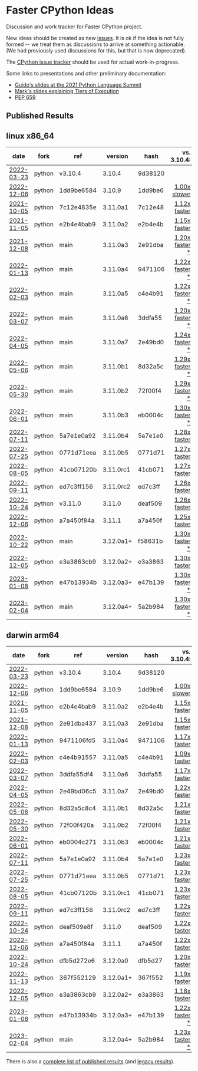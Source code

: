 # Faster CPython Ideas

Discussion and work tracker for Faster CPython project.

New ideas should be created as new [issues](https://github.com/faster-cpython/ideas/issues/new/choose).  It is ok if the idea is not fully formed -- we treat them as discussions to arrive at something actionable.  (We had previously used discussions for this, but that is now deprecated).

The [CPython issue tracker](https://github.com/python/cpython/issues) should be used for actual work-in-progress. 

Some links to presentations and other preliminary documentation:

- [Guido's slides at the 2021 Python Language Summit](FasterCPythonDark.pdf)
- [Mark's slides explaining Tiers of Execution](https://docs.google.com/presentation/d/1_cvQUwO2WWsaySyCmIy9nj9by4JKnkbiPCqtluLP3Mg)
- [PEP 659](https://peps.python.org/pep-0659/)

## Published Results

<!-- START table -->
## linux x86_64
| date | fork | ref | version | hash | vs. 3.10.4: | vs. 3.11.0: | vs. base: |
| --- | --- | --- | --- | --- | ---: | ---: | ---: |
| [2022-03-23](results/bm-20220323-3.10.4-9d38120) | python | v3.10.4 | 3.10.4 | 9d38120 |  | [1.26x slower](results/bm-20220323-3.10.4-9d38120/bm-20220323-linux-x86_64-python-v3.10.4-3.10.4-9d38120-vs-3.11.0.md) |  |
| [2022-12-06](results/bm-20221206-3.10.9-1dd9be6) | python | 1dd9be6584 | 3.10.9 | 1dd9be6 | [1.00x slower](results/bm-20221206-3.10.9-1dd9be6/bm-20221206-linux-x86_64-python-1dd9be6584413fbfa823-3.10.9-1dd9be6-vs-3.10.4.md) | [1.26x slower](results/bm-20221206-3.10.9-1dd9be6/bm-20221206-linux-x86_64-python-1dd9be6584413fbfa823-3.10.9-1dd9be6-vs-3.11.0.md) |  |
| [2021-10-05](results/bm-20211005-3.11.0a1-7c12e48) | python | 7c12e4835e | 3.11.0a1 | 7c12e48 | [1.12x faster](results/bm-20211005-3.11.0a1-7c12e48/bm-20211005-linux-x86_64-python-7c12e4835ebe52287acd-3.11.0a1-7c12e48-vs-3.10.4.md) | [1.12x slower](results/bm-20211005-3.11.0a1-7c12e48/bm-20211005-linux-x86_64-python-7c12e4835ebe52287acd-3.11.0a1-7c12e48-vs-3.11.0.md) |  |
| [2021-11-05](results/bm-20211105-3.11.0a2-e2b4e4b) | python | e2b4e4bab9 | 3.11.0a2 | e2b4e4b | [1.15x faster](results/bm-20211105-3.11.0a2-e2b4e4b/bm-20211105-linux-x86_64-python-e2b4e4bab90b69fbd361-3.11.0a2-e2b4e4b-vs-3.10.4.md) | [1.09x slower](results/bm-20211105-3.11.0a2-e2b4e4b/bm-20211105-linux-x86_64-python-e2b4e4bab90b69fbd361-3.11.0a2-e2b4e4b-vs-3.11.0.md) |  |
| [2021-12-08](results/bm-20211208-3.11.0a3-2e91dba) | python | main | 3.11.0a3 | 2e91dba | [1.20x faster \*](results/bm-20211208-3.11.0a3-2e91dba/bm-20211208-linux-x86_64-python-main-3.11.0a3-2e91dba-vs-3.10.4.md) | [1.06x slower \*](results/bm-20211208-3.11.0a3-2e91dba/bm-20211208-linux-x86_64-python-main-3.11.0a3-2e91dba-vs-3.11.0.md) |  |
| [2022-01-13](results/bm-20220113-3.11.0a4-9471106) | python | main | 3.11.0a4 | 9471106 | [1.22x faster \*](results/bm-20220113-3.11.0a4-9471106/bm-20220113-linux-x86_64-python-main-3.11.0a4-9471106-vs-3.10.4.md) | [1.04x slower \*](results/bm-20220113-3.11.0a4-9471106/bm-20220113-linux-x86_64-python-main-3.11.0a4-9471106-vs-3.11.0.md) |  |
| [2022-02-03](results/bm-20220203-3.11.0a5-c4e4b91) | python | main | 3.11.0a5 | c4e4b91 | [1.22x faster \*](results/bm-20220203-3.11.0a5-c4e4b91/bm-20220203-linux-x86_64-python-main-3.11.0a5-c4e4b91-vs-3.10.4.md) | [1.04x slower \*](results/bm-20220203-3.11.0a5-c4e4b91/bm-20220203-linux-x86_64-python-main-3.11.0a5-c4e4b91-vs-3.11.0.md) |  |
| [2022-03-07](results/bm-20220307-3.11.0a6-3ddfa55) | python | main | 3.11.0a6 | 3ddfa55 | [1.20x faster \*](results/bm-20220307-3.11.0a6-3ddfa55/bm-20220307-linux-x86_64-python-main-3.11.0a6-3ddfa55-vs-3.10.4.md) | [1.06x slower \*](results/bm-20220307-3.11.0a6-3ddfa55/bm-20220307-linux-x86_64-python-main-3.11.0a6-3ddfa55-vs-3.11.0.md) |  |
| [2022-04-05](results/bm-20220405-3.11.0a7-2e49bd0) | python | main | 3.11.0a7 | 2e49bd0 | [1.24x faster \*](results/bm-20220405-3.11.0a7-2e49bd0/bm-20220405-linux-x86_64-python-main-3.11.0a7-2e49bd0-vs-3.10.4.md) | [1.02x slower \*](results/bm-20220405-3.11.0a7-2e49bd0/bm-20220405-linux-x86_64-python-main-3.11.0a7-2e49bd0-vs-3.11.0.md) |  |
| [2022-05-06](results/bm-20220506-3.11.0b1-8d32a5c) | python | main | 3.11.0b1 | 8d32a5c | [1.29x faster \*](results/bm-20220506-3.11.0b1-8d32a5c/bm-20220506-linux-x86_64-python-main-3.11.0b1-8d32a5c-vs-3.10.4.md) | [1.01x faster \*](results/bm-20220506-3.11.0b1-8d32a5c/bm-20220506-linux-x86_64-python-main-3.11.0b1-8d32a5c-vs-3.11.0.md) |  |
| [2022-05-30](results/bm-20220530-3.11.0b2-72f00f4) | python | main | 3.11.0b2 | 72f00f4 | [1.29x faster \*](results/bm-20220530-3.11.0b2-72f00f4/bm-20220530-linux-x86_64-python-main-3.11.0b2-72f00f4-vs-3.10.4.md) | [1.02x faster \*](results/bm-20220530-3.11.0b2-72f00f4/bm-20220530-linux-x86_64-python-main-3.11.0b2-72f00f4-vs-3.11.0.md) |  |
| [2022-06-01](results/bm-20220601-3.11.0b3-eb0004c) | python | main | 3.11.0b3 | eb0004c | [1.30x faster \*](results/bm-20220601-3.11.0b3-eb0004c/bm-20220601-linux-x86_64-python-main-3.11.0b3-eb0004c-vs-3.10.4.md) | [1.02x faster \*](results/bm-20220601-3.11.0b3-eb0004c/bm-20220601-linux-x86_64-python-main-3.11.0b3-eb0004c-vs-3.11.0.md) |  |
| [2022-07-11](results/bm-20220711-3.11.0b4-5a7e1e0) | python | 5a7e1e0a92 | 3.11.0b4 | 5a7e1e0 | [1.28x faster](results/bm-20220711-3.11.0b4-5a7e1e0/bm-20220711-linux-x86_64-python-5a7e1e0a92622c605ab2-3.11.0b4-5a7e1e0-vs-3.10.4.md) | [1.01x faster](results/bm-20220711-3.11.0b4-5a7e1e0/bm-20220711-linux-x86_64-python-5a7e1e0a92622c605ab2-3.11.0b4-5a7e1e0-vs-3.11.0.md) |  |
| [2022-07-25](results/bm-20220725-3.11.0b5-0771d71) | python | 0771d71eea | 3.11.0b5 | 0771d71 | [1.27x faster](results/bm-20220725-3.11.0b5-0771d71/bm-20220725-linux-x86_64-python-0771d71eea30316020a8-3.11.0b5-0771d71-vs-3.10.4.md) | [1.01x faster](results/bm-20220725-3.11.0b5-0771d71/bm-20220725-linux-x86_64-python-0771d71eea30316020a8-3.11.0b5-0771d71-vs-3.11.0.md) |  |
| [2022-08-05](results/bm-20220805-3.11.0rc1-41cb071) | python | 41cb07120b | 3.11.0rc1 | 41cb071 | [1.27x faster](results/bm-20220805-3.11.0rc1-41cb071/bm-20220805-linux-x86_64-python-41cb07120b7792eac641-3.11.0rc1-41cb071-vs-3.10.4.md) | [1.00x faster](results/bm-20220805-3.11.0rc1-41cb071/bm-20220805-linux-x86_64-python-41cb07120b7792eac641-3.11.0rc1-41cb071-vs-3.11.0.md) |  |
| [2022-09-11](results/bm-20220911-3.11.0rc2-ed7c3ff) | python | ed7c3ff156 | 3.11.0rc2 | ed7c3ff | [1.26x faster](results/bm-20220911-3.11.0rc2-ed7c3ff/bm-20220911-linux-x86_64-python-ed7c3ff15680c1939fad-3.11.0rc2-ed7c3ff-vs-3.10.4.md) | [1.00x slower](results/bm-20220911-3.11.0rc2-ed7c3ff/bm-20220911-linux-x86_64-python-ed7c3ff15680c1939fad-3.11.0rc2-ed7c3ff-vs-3.11.0.md) |  |
| [2022-10-24](results/bm-20221024-3.11.0-deaf509) | python | v3.11.0 | 3.11.0 | deaf509 | [1.26x faster](results/bm-20221024-3.11.0-deaf509/bm-20221024-linux-x86_64-python-v3.11.0-3.11.0-deaf509-vs-3.10.4.md) |  |  |
| [2022-12-06](results/bm-20221206-3.11.1-a7a450f) | python | a7a450f84a | 3.11.1 | a7a450f | [1.25x faster](results/bm-20221206-3.11.1-a7a450f/bm-20221206-linux-x86_64-python-a7a450f84a0874216031-3.11.1-a7a450f-vs-3.10.4.md) | [1.00x slower](results/bm-20221206-3.11.1-a7a450f/bm-20221206-linux-x86_64-python-a7a450f84a0874216031-3.11.1-a7a450f-vs-3.11.0.md) |  |
| [2022-10-22](results/bm-20221022-3.12.0a1+-f58631b) | python | main | 3.12.0a1+ | f58631b | [1.30x faster \*](results/bm-20221022-3.12.0a1+-f58631b/bm-20221022-linux-x86_64-python-main-3.12.0a1+-f58631b-vs-3.10.4.md) | [1.03x faster \*](results/bm-20221022-3.12.0a1+-f58631b/bm-20221022-linux-x86_64-python-main-3.12.0a1+-f58631b-vs-3.11.0.md) |  |
| [2022-12-05](results/bm-20221205-3.12.0a2+-e3a3863) | python | e3a3863cb9 | 3.12.0a2+ | e3a3863 | [1.30x faster](results/bm-20221205-3.12.0a2+-e3a3863/bm-20221205-linux-x86_64-python-e3a3863cb9561705d3dd-3.12.0a2+-e3a3863-vs-3.10.4.md) | [1.03x faster](results/bm-20221205-3.12.0a2+-e3a3863/bm-20221205-linux-x86_64-python-e3a3863cb9561705d3dd-3.12.0a2+-e3a3863-vs-3.11.0.md) |  |
| [2023-01-08](results/bm-20230108-3.12.0a3+-e47b139) | python | e47b13934b | 3.12.0a3+ | e47b139 | [1.30x faster \*](results/bm-20230108-3.12.0a3+-e47b139/bm-20230108-linux-x86_64-python-e47b13934b2eb50914e4-3.12.0a3+-e47b139-vs-3.10.4.md) | [1.03x faster \*](results/bm-20230108-3.12.0a3+-e47b139/bm-20230108-linux-x86_64-python-e47b13934b2eb50914e4-3.12.0a3+-e47b139-vs-3.11.0.md) |  |
| [2023-02-04](results/bm-20230204-3.12.0a4+-5a2b984) | python | main | 3.12.0a4+ | 5a2b984 | [1.30x faster \*](results/bm-20230204-3.12.0a4+-5a2b984/bm-20230204-linux-x86_64-python-main-3.12.0a4+-5a2b984-vs-3.10.4.md) | [1.03x faster \*](results/bm-20230204-3.12.0a4+-5a2b984/bm-20230204-linux-x86_64-python-main-3.12.0a4+-5a2b984-vs-3.11.0.md) |  |

## darwin arm64
| date | fork | ref | version | hash | vs. 3.10.4: | vs. 3.11.0: | vs. base: |
| --- | --- | --- | --- | --- | ---: | ---: | ---: |
| [2022-03-23](results/bm-20220323-3.10.4-9d38120) | python | v3.10.4 | 3.10.4 | 9d38120 |  | [1.22x slower](results/bm-20220323-3.10.4-9d38120/bm-20220323-darwin-arm64-python-v3.10.4-3.10.4-9d38120-vs-3.11.0.md) |  |
| [2022-12-06](results/bm-20221206-3.10.9-1dd9be6) | python | 1dd9be6584 | 3.10.9 | 1dd9be6 | [1.00x slower](results/bm-20221206-3.10.9-1dd9be6/bm-20221206-darwin-arm64-python-1dd9be6584413fbfa823-3.10.9-1dd9be6-vs-3.10.4.md) | [1.22x slower](results/bm-20221206-3.10.9-1dd9be6/bm-20221206-darwin-arm64-python-1dd9be6584413fbfa823-3.10.9-1dd9be6-vs-3.11.0.md) |  |
| [2021-11-05](results/bm-20211105-3.11.0a2-e2b4e4b) | python | e2b4e4bab9 | 3.11.0a2 | e2b4e4b | [1.15x faster](results/bm-20211105-3.11.0a2-e2b4e4b/bm-20211105-darwin-arm64-python-e2b4e4bab90b69fbd361-3.11.0a2-e2b4e4b-vs-3.10.4.md) | [1.05x slower](results/bm-20211105-3.11.0a2-e2b4e4b/bm-20211105-darwin-arm64-python-e2b4e4bab90b69fbd361-3.11.0a2-e2b4e4b-vs-3.11.0.md) |  |
| [2021-12-08](results/bm-20211208-3.11.0a3-2e91dba) | python | 2e91dba437 | 3.11.0a3 | 2e91dba | [1.15x faster](results/bm-20211208-3.11.0a3-2e91dba/bm-20211208-darwin-arm64-python-2e91dba437fe5c56c6f8-3.11.0a3-2e91dba-vs-3.10.4.md) | [1.06x slower](results/bm-20211208-3.11.0a3-2e91dba/bm-20211208-darwin-arm64-python-2e91dba437fe5c56c6f8-3.11.0a3-2e91dba-vs-3.11.0.md) |  |
| [2022-01-13](results/bm-20220113-3.11.0a4-9471106) | python | 9471106fd5 | 3.11.0a4 | 9471106 | [1.17x faster](results/bm-20220113-3.11.0a4-9471106/bm-20220113-darwin-arm64-python-9471106fd5b47418ffd2-3.11.0a4-9471106-vs-3.10.4.md) | [1.04x slower](results/bm-20220113-3.11.0a4-9471106/bm-20220113-darwin-arm64-python-9471106fd5b47418ffd2-3.11.0a4-9471106-vs-3.11.0.md) |  |
| [2022-02-03](results/bm-20220203-3.11.0a5-c4e4b91) | python | c4e4b91557 | 3.11.0a5 | c4e4b91 | [1.09x faster](results/bm-20220203-3.11.0a5-c4e4b91/bm-20220203-darwin-arm64-python-c4e4b91557f18f881f39-3.11.0a5-c4e4b91-vs-3.10.4.md) | [1.12x slower](results/bm-20220203-3.11.0a5-c4e4b91/bm-20220203-darwin-arm64-python-c4e4b91557f18f881f39-3.11.0a5-c4e4b91-vs-3.11.0.md) |  |
| [2022-03-07](results/bm-20220307-3.11.0a6-3ddfa55) | python | 3ddfa55df4 | 3.11.0a6 | 3ddfa55 | [1.17x faster](results/bm-20220307-3.11.0a6-3ddfa55/bm-20220307-darwin-arm64-python-3ddfa55df48a67a5972f-3.11.0a6-3ddfa55-vs-3.10.4.md) | [1.04x slower](results/bm-20220307-3.11.0a6-3ddfa55/bm-20220307-darwin-arm64-python-3ddfa55df48a67a5972f-3.11.0a6-3ddfa55-vs-3.11.0.md) |  |
| [2022-04-05](results/bm-20220405-3.11.0a7-2e49bd0) | python | 2e49bd06c5 | 3.11.0a7 | 2e49bd0 | [1.22x faster](results/bm-20220405-3.11.0a7-2e49bd0/bm-20220405-darwin-arm64-python-2e49bd06c5ffab7d1540-3.11.0a7-2e49bd0-vs-3.10.4.md) | [1.01x slower](results/bm-20220405-3.11.0a7-2e49bd0/bm-20220405-darwin-arm64-python-2e49bd06c5ffab7d1540-3.11.0a7-2e49bd0-vs-3.11.0.md) |  |
| [2022-05-06](results/bm-20220506-3.11.0b1-8d32a5c) | python | 8d32a5c8c4 | 3.11.0b1 | 8d32a5c | [1.21x faster](results/bm-20220506-3.11.0b1-8d32a5c/bm-20220506-darwin-arm64-python-8d32a5c8c4e9c90b0a21-3.11.0b1-8d32a5c-vs-3.10.4.md) | [1.01x slower](results/bm-20220506-3.11.0b1-8d32a5c/bm-20220506-darwin-arm64-python-8d32a5c8c4e9c90b0a21-3.11.0b1-8d32a5c-vs-3.11.0.md) |  |
| [2022-05-30](results/bm-20220530-3.11.0b2-72f00f4) | python | 72f00f420a | 3.11.0b2 | 72f00f4 | [1.21x faster](results/bm-20220530-3.11.0b2-72f00f4/bm-20220530-darwin-arm64-python-72f00f420afaba3bc873-3.11.0b2-72f00f4-vs-3.10.4.md) | [1.01x slower](results/bm-20220530-3.11.0b2-72f00f4/bm-20220530-darwin-arm64-python-72f00f420afaba3bc873-3.11.0b2-72f00f4-vs-3.11.0.md) |  |
| [2022-06-01](results/bm-20220601-3.11.0b3-eb0004c) | python | eb0004c271 | 3.11.0b3 | eb0004c | [1.21x faster](results/bm-20220601-3.11.0b3-eb0004c/bm-20220601-darwin-arm64-python-eb0004c27163ec089201-3.11.0b3-eb0004c-vs-3.10.4.md) | [1.01x slower](results/bm-20220601-3.11.0b3-eb0004c/bm-20220601-darwin-arm64-python-eb0004c27163ec089201-3.11.0b3-eb0004c-vs-3.11.0.md) |  |
| [2022-07-11](results/bm-20220711-3.11.0b4-5a7e1e0) | python | 5a7e1e0a92 | 3.11.0b4 | 5a7e1e0 | [1.23x faster](results/bm-20220711-3.11.0b4-5a7e1e0/bm-20220711-darwin-arm64-python-5a7e1e0a92622c605ab2-3.11.0b4-5a7e1e0-vs-3.10.4.md) | [1.01x faster](results/bm-20220711-3.11.0b4-5a7e1e0/bm-20220711-darwin-arm64-python-5a7e1e0a92622c605ab2-3.11.0b4-5a7e1e0-vs-3.11.0.md) |  |
| [2022-07-25](results/bm-20220725-3.11.0b5-0771d71) | python | 0771d71eea | 3.11.0b5 | 0771d71 | [1.23x faster](results/bm-20220725-3.11.0b5-0771d71/bm-20220725-darwin-arm64-python-0771d71eea30316020a8-3.11.0b5-0771d71-vs-3.10.4.md) | [1.01x faster](results/bm-20220725-3.11.0b5-0771d71/bm-20220725-darwin-arm64-python-0771d71eea30316020a8-3.11.0b5-0771d71-vs-3.11.0.md) |  |
| [2022-08-05](results/bm-20220805-3.11.0rc1-41cb071) | python | 41cb07120b | 3.11.0rc1 | 41cb071 | [1.23x faster](results/bm-20220805-3.11.0rc1-41cb071/bm-20220805-darwin-arm64-python-41cb07120b7792eac641-3.11.0rc1-41cb071-vs-3.10.4.md) | [1.01x faster](results/bm-20220805-3.11.0rc1-41cb071/bm-20220805-darwin-arm64-python-41cb07120b7792eac641-3.11.0rc1-41cb071-vs-3.11.0.md) |  |
| [2022-09-11](results/bm-20220911-3.11.0rc2-ed7c3ff) | python | ed7c3ff156 | 3.11.0rc2 | ed7c3ff | [1.22x faster](results/bm-20220911-3.11.0rc2-ed7c3ff/bm-20220911-darwin-arm64-python-ed7c3ff15680c1939fad-3.11.0rc2-ed7c3ff-vs-3.10.4.md) | [1.00x faster](results/bm-20220911-3.11.0rc2-ed7c3ff/bm-20220911-darwin-arm64-python-ed7c3ff15680c1939fad-3.11.0rc2-ed7c3ff-vs-3.11.0.md) |  |
| [2022-10-24](results/bm-20221024-3.11.0-deaf509) | python | deaf509e8f | 3.11.0 | deaf509 | [1.22x faster](results/bm-20221024-3.11.0-deaf509/bm-20221024-darwin-arm64-python-deaf509e8fc6e0363bd6-3.11.0-deaf509-vs-3.10.4.md) |  |  |
| [2022-12-06](results/bm-20221206-3.11.1-a7a450f) | python | a7a450f84a | 3.11.1 | a7a450f | [1.22x faster](results/bm-20221206-3.11.1-a7a450f/bm-20221206-darwin-arm64-python-a7a450f84a0874216031-3.11.1-a7a450f-vs-3.10.4.md) | [1.00x faster](results/bm-20221206-3.11.1-a7a450f/bm-20221206-darwin-arm64-python-a7a450f84a0874216031-3.11.1-a7a450f-vs-3.11.0.md) |  |
| [2022-10-24](results/bm-20221024-3.12.0a0-dfb5d27) | python | dfb5d272e6 | 3.12.0a0 | dfb5d27 | [1.20x faster](results/bm-20221024-3.12.0a0-dfb5d27/bm-20221024-darwin-arm64-python-dfb5d272e6b99c2c70c6-3.12.0a0-dfb5d27-vs-3.10.4.md) | [1.02x slower](results/bm-20221024-3.12.0a0-dfb5d27/bm-20221024-darwin-arm64-python-dfb5d272e6b99c2c70c6-3.12.0a0-dfb5d27-vs-3.11.0.md) |  |
| [2022-11-13](results/bm-20221113-3.12.0a1+-367f552) | python | 367f552129 | 3.12.0a1+ | 367f552 | [1.19x faster](results/bm-20221113-3.12.0a1+-367f552/bm-20221113-darwin-arm64-python-367f552129341796d75f-3.12.0a1+-367f552-vs-3.10.4.md) | [1.03x slower](results/bm-20221113-3.12.0a1+-367f552/bm-20221113-darwin-arm64-python-367f552129341796d75f-3.12.0a1+-367f552-vs-3.11.0.md) |  |
| [2022-12-05](results/bm-20221205-3.12.0a2+-e3a3863) | python | e3a3863cb9 | 3.12.0a2+ | e3a3863 | [1.18x faster](results/bm-20221205-3.12.0a2+-e3a3863/bm-20221205-darwin-arm64-python-e3a3863cb9561705d3dd-3.12.0a2+-e3a3863-vs-3.10.4.md) | [1.04x slower](results/bm-20221205-3.12.0a2+-e3a3863/bm-20221205-darwin-arm64-python-e3a3863cb9561705d3dd-3.12.0a2+-e3a3863-vs-3.11.0.md) |  |
| [2023-01-08](results/bm-20230108-3.12.0a3+-e47b139) | python | e47b13934b | 3.12.0a3+ | e47b139 | [1.22x faster \*](results/bm-20230108-3.12.0a3+-e47b139/bm-20230108-darwin-arm64-python-e47b13934b2eb50914e4-3.12.0a3+-e47b139-vs-3.10.4.md) | [1.00x faster \*](results/bm-20230108-3.12.0a3+-e47b139/bm-20230108-darwin-arm64-python-e47b13934b2eb50914e4-3.12.0a3+-e47b139-vs-3.11.0.md) |  |
| [2023-02-04](results/bm-20230204-3.12.0a4+-5a2b984) | python | main | 3.12.0a4+ | 5a2b984 | [1.23x faster \*](results/bm-20230204-3.12.0a4+-5a2b984/bm-20230204-darwin-arm64-python-main-3.12.0a4+-5a2b984-vs-3.10.4.md) | [1.01x faster \*](results/bm-20230204-3.12.0a4+-5a2b984/bm-20230204-darwin-arm64-python-main-3.12.0a4+-5a2b984-vs-3.11.0.md) |  |


<!-- END table -->

There is also a [complete list of published results](results/README.md) (and [legacy results](benchmark-results/README.md)).
